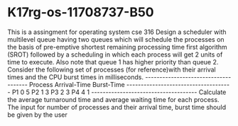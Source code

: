 # K17rg-os-11708737-B50
This is a assingment for operating system cse 316
 Design a scheduler with multilevel queue having two queues which will schedule the processes on the basis of pre-emptive shortest remaining processing time first algorithm (SROT) followed by a scheduling in which each process will get 2 units of time to execute. Also note that queue 1 has higher priority than queue 2. Consider the following set of processes (for reference)with their arrival times and the CPU burst times in milliseconds. 
 ------------------------------------- Process Arrival-Time  Burst-Time ------------------------------------- P1 0 5 P2 1 3 P3 2 3 P4 4 1 ------------------------------------- 
 Calculate the average turnaround time and average waiting time for each process. The input for number of processes and their arrival time, burst time should be given by the user
